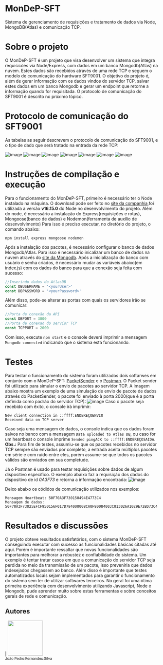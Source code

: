 # MonDeP-SFT
Sistema de gerenciamento de requisições e tratamento de dados via Node, MongoDB(Atlas) e comunicação TCP.

# Sobre o projeto
O MonDeP-SFT é um projeto que visa desenvolver um sistema que integra requisicões via Node/Express, com dados em um banco Mongodb(Atlas) na nuvem.
Estes dados são recebidos através de uma rede TCP e seguem o modelo de comunicação do hardware SFT9001. O objetivo do projeto é, além de gerar informação com os dados vindos do servidor TCP, salvar estes dados em um banco Mongodb e gerar um endpoint que retorne a informação quando for requisitada.
O protocolo de comunicação do SFT9001 é descrito no próximo tópico.

# Protocolo de comunicação do SFT9001
As tabelas as seguir descrevem o protocolo de comunicação do SFT9001, e o tipo de dado que será tratado na entrada da rede TCP:

![image](https://user-images.githubusercontent.com/73205375/166707887-c0e158fa-eaec-4355-aa0e-31ff5f908777.png)
![image](https://user-images.githubusercontent.com/73205375/166707927-49afd4bb-253c-4e44-832a-9bc96981e9f8.png)
![image](https://user-images.githubusercontent.com/73205375/166707991-46057f09-695c-4f6a-98d1-79e2b0db9559.png)
![image](https://user-images.githubusercontent.com/73205375/166708031-e1b1eae4-a5f6-475a-9fed-1143ec74e632.png)
![image](https://user-images.githubusercontent.com/73205375/166708135-0d517898-218d-469e-aff6-ac53446a6547.png)
![image](https://user-images.githubusercontent.com/73205375/166708226-b37a58d8-1504-43e6-9612-b72ccb58fd8d.png)
![image](https://user-images.githubusercontent.com/73205375/166708262-948679fb-eaa0-4350-8e54-0ad000a35f26.png)

# Instruções de compilação e execução
Para o funcionamento do MonDeP-SFT, primeiro é necessário ter o Node instalado na máquina. O download pode ser feito no [site da companhia](https://nodejs.org/en/),foi utilizada a versão **v16.15.0** do Node no desenvolvimento do projeto.
Além do node, é necessário a instalação do Express(requisições e rotas), Mongoose(banco de dados) e Nodemon(ferramenta de auxílio de desenvolvimento) Para isso é preciso executar, no diretório do projeto, o comando abaixo:
```
npm install express mongoose nodemon
```
Após a instalação dos pacotes, é necessário configurar o banco de dados Mongodb/Atlas. Para isso é necessário inicalizar um banco de dados na nuvem através do [site da Mongodb](https://www.mongodb.com/). Após a inicialização do banco com usuário e senha criados, é necessário mudar as variáveis abaixo(em index.js) com os dados do banco para que a conexão seja feita com sucesso:
```javascript
//Inserindo dados do AtlasDB
const DBUSERNAME = '<yourUser>'
const DBPASSWORD = '<yourPassword>'
```
Além disso, pode-se alterar as portas com quais os servidores irão se comunicar:
```javascript
//Porta de conexão da API
const DBPORT = 3000
//Porta de conexao do servior TCP
const TCPPORT = 2000
```
Com isso, execute ```npm start``` e o console deverá imprimir a mensagem ```Mongodb connected``` indicando que o sistema está funcionando.

# Testes
Para testar o funcionamento do sistema foram utilizados dois softarwes em conjunto com o MonDeP-SFT: [PacketSender](https://packetsender.com/) e o [Postman](https://www.postman.com/downloads/?utm_source=postman-home).
O Packet sender foi utilizado para simular o envio de pacotes ao servidor TCP. A imagem abaixo mostra um exemplo de uma simulação de envio de pacote de dados através do PacketSender, o pacote foi enviado à porta 2000(que é a porta definida como padrão do servidor TCP):
![image](https://user-images.githubusercontent.com/73205375/166717737-f3313065-42f8-462c-91c8-d63c5fedb806.png)
Caso o pacote seja recebido com êxito, o console irá imprimir:
```
New client connection in ::ffff:ENDEREÇOENVIO
Received data on TCP server
```
Caso seja uma mensagem de dados, o console indica que os dados foram salvos no banco com a mensagem ```Data uploaded to Atlas DB```, ou caso for um heartbeat o console imprime ```Sended pingACK to ::ffff:ENDEREÇOSAIDA```.
**Obs.:** Para fim de testes, assumiu-se que os pacotes recebidos no servidor TCP sempre são enviados por completo, a entrada aceita múltiplos pacotes em série e com ruído entre eles, porém assume-se que todos os pacotes válidos são enviados em sua completude.

Já o Postman é usado para testar requisições sobre dados de algum dispositivo específico. O exemplo abaixo faz a requisição dos dados do dispositivo de id _0A3F73_ e retorna a informação encontrada:
![image](https://user-images.githubusercontent.com/73205375/166718108-97f6e358-3607-48de-ba1d-33dca2989ab0.png)

Deixo abaixo os códidos de comunicação utilizados nos exemplos:
```
Mensagem Heartbeat: 50F70A3F730150494E4773C4
Mensagem de dados: 50F70A3F73025EFCF950156F017D784000008CA0F80084003C013026A1029E72BD73C4
```
# Resultados e discussões
O projeto obteve resultados satisfatórios, com o sistema MonDeP-SFT conseguindo executar com sucesso as funcionalidades básicas citadas até aqui. Porém é importante ressaltar que novas funcionalidades são importantes para melhorar a robustez e confiabilidade do sistema. Um exemplo é tentar tratar casos em que a comunicação do servidor TCP seja perdida no meio da transmissão de um pacote, isso preveniria que dados indesejados chegassem ao banco. Além disso é importante que testes automatizados locais sejam implementados para garantir o funcionamento do sistema sem ter de utilizar softwares terceiros.
No geral foi uma ótima primeira experiência com desenvolvimento utilizando Javascript, Node e Mongodb, pude aprender muito sobre estas ferramentas e sobre conceitos gerais de rede e comunicação.

## Autores

| [<img src="https://avatars.githubusercontent.com/u/73205375?v=4" width=115><br><sub>João Pedro Fernandes Silva</sub>](https://github.com/JoaoP-Silva)
